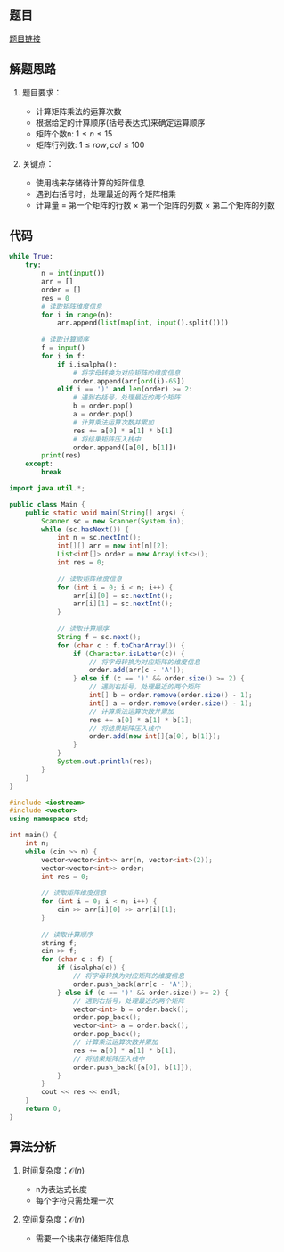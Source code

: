 ## 题目
[题目链接](https://www.nowcoder.com/practice/15e41630514445719a942e004edc0a5b?tpId=37&tqId=36894&sourceUrl=/exam/oj&channenl=wgithub&fromPut=wgithub)

## 解题思路

1. 题目要求：
   - 计算矩阵乘法的运算次数
   - 根据给定的计算顺序(括号表达式)来确定运算顺序
   - 矩阵个数n: $1 \leq n \leq 15$
   - 矩阵行列数: $1 \leq row, col \leq 100$

2. 关键点：
   - 使用栈来存储待计算的矩阵信息
   - 遇到右括号时，处理最近的两个矩阵相乘
   - 计算量 = 第一个矩阵的行数 × 第一个矩阵的列数 × 第二个矩阵的列数

## 代码

```python
while True:
    try:
        n = int(input())
        arr = []
        order = []
        res = 0
        # 读取矩阵维度信息
        for i in range(n):
            arr.append(list(map(int, input().split())))
        
        # 读取计算顺序
        f = input()
        for i in f:
            if i.isalpha():
                # 将字母转换为对应矩阵的维度信息
                order.append(arr[ord(i)-65])
            elif i == ')' and len(order) >= 2:
                # 遇到右括号，处理最近的两个矩阵
                b = order.pop()
                a = order.pop()
                # 计算乘法运算次数并累加
                res += a[0] * a[1] * b[1]
                # 将结果矩阵压入栈中
                order.append([a[0], b[1]])
        print(res)
    except:
        break
```

```java
import java.util.*;

public class Main {
    public static void main(String[] args) {
        Scanner sc = new Scanner(System.in);
        while (sc.hasNext()) {
            int n = sc.nextInt();
            int[][] arr = new int[n][2];
            List<int[]> order = new ArrayList<>();
            int res = 0;
            
            // 读取矩阵维度信息
            for (int i = 0; i < n; i++) {
                arr[i][0] = sc.nextInt();
                arr[i][1] = sc.nextInt();
            }
            
            // 读取计算顺序
            String f = sc.next();
            for (char c : f.toCharArray()) {
                if (Character.isLetter(c)) {
                    // 将字母转换为对应矩阵的维度信息
                    order.add(arr[c - 'A']);
                } else if (c == ')' && order.size() >= 2) {
                    // 遇到右括号，处理最近的两个矩阵
                    int[] b = order.remove(order.size() - 1);
                    int[] a = order.remove(order.size() - 1);
                    // 计算乘法运算次数并累加
                    res += a[0] * a[1] * b[1];
                    // 将结果矩阵压入栈中
                    order.add(new int[]{a[0], b[1]});
                }
            }
            System.out.println(res);
        }
    }
}
```

```cpp
#include <iostream>
#include <vector>
using namespace std;

int main() {
    int n;
    while (cin >> n) {
        vector<vector<int>> arr(n, vector<int>(2));
        vector<vector<int>> order;
        int res = 0;
        
        // 读取矩阵维度信息
        for (int i = 0; i < n; i++) {
            cin >> arr[i][0] >> arr[i][1];
        }
        
        // 读取计算顺序
        string f;
        cin >> f;
        for (char c : f) {
            if (isalpha(c)) {
                // 将字母转换为对应矩阵的维度信息
                order.push_back(arr[c - 'A']);
            } else if (c == ')' && order.size() >= 2) {
                // 遇到右括号，处理最近的两个矩阵
                vector<int> b = order.back();
                order.pop_back();
                vector<int> a = order.back();
                order.pop_back();
                // 计算乘法运算次数并累加
                res += a[0] * a[1] * b[1];
                // 将结果矩阵压入栈中
                order.push_back({a[0], b[1]});
            }
        }
        cout << res << endl;
    }
    return 0;
}
```

## 算法分析

1. 时间复杂度：$\mathcal{O}(n)$
   - n为表达式长度
   - 每个字符只需处理一次

2. 空间复杂度：$\mathcal{O}(n)$
   - 需要一个栈来存储矩阵信息